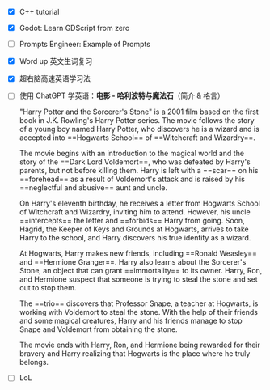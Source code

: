 - [x] C++ tutorial
- [x] Godot: Learn GDScript from zero
- [ ] Prompts Engineer: Example of Prompts
- [x] Word up 英文生词复习
- [x] 超右脑高速英语学习法
- [ ] 使用 ChatGPT 学英语：**电影 - 哈利波特与魔法石**（简介 & 格言）

	"Harry Potter and the Sorcerer's Stone" is a 2001 film based on the first book in J.K. Rowling's Harry Potter series. The movie follows the story of a young boy named Harry Potter, who discovers he is a wizard and is accepted into ==Hogwarts School== of ==Witchcraft and Wizardry==.

	The movie begins with an introduction to the magical world and the story of the ==Dark Lord Voldemort==, who was defeated by Harry's parents, but not before killing them. Harry is left with a ==scar== on his ==forehead== as a result of Voldemort's attack and is raised by his ==neglectful and abusive== aunt and uncle.

	On Harry's eleventh birthday, he receives a letter from Hogwarts School of Witchcraft and Wizardry, inviting him to attend. However, his uncle ==intercepts== the letter and ==forbids== Harry from going. Soon, Hagrid, the Keeper of Keys and Grounds at Hogwarts, arrives to take Harry to the school, and Harry discovers his true identity as a wizard.

	At Hogwarts, Harry makes new friends, including ==Ronald Weasley== and ==Hermione Granger==. Harry also learns about the Sorcerer's Stone, an object that can grant ==immortality== to its owner. Harry, Ron, and Hermione suspect that someone is trying to steal the stone and set out to stop them.

	The ==trio== discovers that Professor Snape, a teacher at Hogwarts, is working with Voldemort to steal the stone. With the help of their friends and some magical creatures, Harry and his friends manage to stop Snape and Voldemort from obtaining the stone.
	
	The movie ends with Harry, Ron, and Hermione being rewarded for their bravery and Harry realizing that Hogwarts is the place where he truly belongs.

- [ ] LoL
